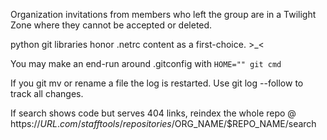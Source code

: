 Organization invitations from members who left the group are in a Twilight Zone where they cannot be accepted or deleted.

python git libraries honor .netrc content as a first-choice. >_<

You may make an end-run around .gitconfig with ```HOME="" git cmd```

If you git mv or rename a file the log is restarted. Use git log --follow to track all changes.

If search shows code but serves 404 links, reindex the whole repo @ https://$URL.com/stafftools/repositories/$ORG_NAME/$REPO_NAME/search
